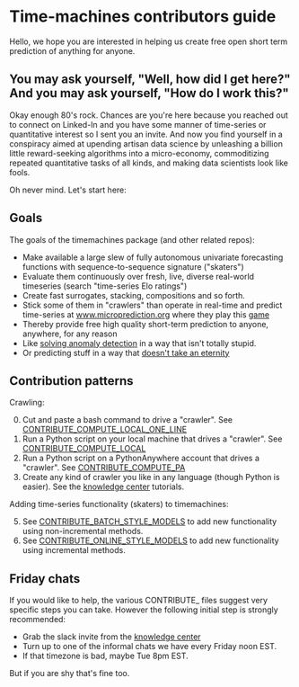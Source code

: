 # Time-machines contributors guide

Hello, we hope you are interested in helping us create free open short term prediction of anything for anyone. 

## You may ask yourself, "Well, how did I get here?" And you may ask yourself, "How do I work this?"

Okay enough 80's rock. Chances are you're here because you reached out to connect on Linked-In and you have some manner of time-series or quantitative interest so I sent you an invite. And now you find yourself in a conspiracy aimed at upending artisan data science by unleashing a billion little reward-seeking algorithms into a micro-economy, commoditizing repeated quantitative tasks of all kinds, and making data scientists look like fools.  

Oh never mind. Let's start here: 

## Goals 
 
The goals of the timemachines package (and other related repos):

   - Make available a large slew of fully autonomous univariate forecasting functions with sequence-to-sequence signature ("skaters")
   - Evaluate them continuously over fresh, live, diverse real-world timeseries (search "time-series Elo ratings")
   - Create fast surrogates, stacking, compositions and so forth. 
   - Stick some of them in "crawlers" than operate in real-time and predict time-series at www.microprediction.org where they play this [game](https://www.microprediction.com/blog/intro)
   - Thereby provide free high quality short-term prediction to anyone, anywhere, for any reason
   - Like [solving anomaly detection](https://www.microprediction.com/blog/anomaly) in a way that isn't totally stupid.
   - Or predicting stuff in a way that [doesn't take an eternity](https://www.microprediction.com/blog/fast)

## Contribution patterns

Crawling:

   0. Cut and paste a bash command to drive a "crawler". See [CONTRIBUTE_COMPUTE_LOCAL_ONE_LINE](https://github.com/microprediction/timemachines/blob/main/CONTRIBUTE_COMPUTE_LOCAL_ONE_LINE.md)
   1. Run a Python script on your local machine that drives a "crawler". See [CONTRIBUTE_COMPUTE_LOCAL](https://github.com/microprediction/timemachines/blob/main/CONTRIBUTE_COMPUTE_LOCAL.md)
   2. Run a Python script on a PythonAnywhere account that drives a "crawler". See [CONTRIBUTE_COMPUTE_PA](https://github.com/microprediction/timemachines/blob/main/CONTRIBUTE_COMPUTE_PA.md)
   3. Create any kind of crawler you like in any language (though Python is easier). See the [knowledge center](https://www.microprediction.com/knowledge-center) tutorials. 
   
Adding time-series functionality (skaters) to timemachines:

   5. See [CONTRIBUTE_BATCH_STYLE_MODELS](https://github.com/microprediction/timemachines/blob/main/CONTRIBUTE_BATCH_STYLE_MODELS.md) to add new functionality using non-incremental methods.
   6. See [CONTRIBUTE_ONLINE_STYLE_MODELS](https://github.com/microprediction/timemachines/blob/main/CONTRIBUTE_ONLINE_STYLE_MODELS.md) to add new functionality using incremental methods.
   

## Friday chats

If you would like to help, the various CONTRIBUTE_ files suggest very specific steps you can take. However the following
initial step is strongly recommended: 

  - Grab the slack invite from the [knowledge center](https://www.microprediction.com/knowledge-center)
  - Turn up to one of the informal chats we have every Friday noon EST. 
  - If that timezone is bad, maybe Tue 8pm EST. 
  
But if you are shy that's fine too. 
